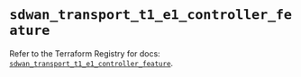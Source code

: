 # `sdwan_transport_t1_e1_controller_feature`

Refer to the Terraform Registry for docs: [`sdwan_transport_t1_e1_controller_feature`](https://registry.terraform.io/providers/ciscodevnet/sdwan/0.8.0/docs/resources/transport_t1_e1_controller_feature).
